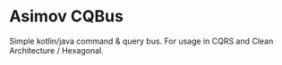 # Asimov CQBus
Simple kotlin/java command &amp; query bus. For usage in CQRS and Clean Architecture / Hexagonal.
